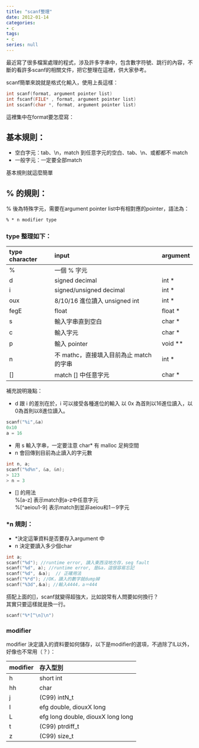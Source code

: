 ```yaml
---
title: "scanf整理"
date: 2012-01-14
categories:
- c
tags:
- c
series: null
---
```


最近寫了很多檔案處理的程式，涉及許多字串中，包含數字符號、跳行的內容，不斷的看許多scanf的相關文件，把它整理在這裡，供大家參考。  
<!--more-->

scanf簡單來說就是格式化輸入，使用上長這樣：  
```c
int scanf(format, argument pointer list)
int fscanf(FILE* , format, argument pointer list)
int sscanf(char *, format, argument pointer list)
```

這裡集中在format要怎麼寫：  

## 基本規則：   
* 空白字元：tab、\n，match 到任意字元的空白、tab、\n、或都都不 match
* 一般字元：一定要全部match

基本規則就這麼簡單
## % 的規則：  
% 後為特殊字元，需要在argument pointer list中有相對應的pointer，語法為：

```txt
% * n modifier type
```

### type 整理如下：

| type character | input | argument |
|:-|:-|:-|
|%| 一個 % 字元 ||
|d| signed decimal | int * |
|i| signed/unsigned decimal | int * |
|oux| 8/10/16 進位讀入 unsigned int | int * |
|fegE| float | float * |
| s | 輸入字串直到空白 | char *|
| c | 輸入字元 | char * |
| p | 輸入 pointer | void ** |
| n | 不 mathc，直接填入目前為止 match 的字串 | int * |
| [] | match [] 中任意字元 | char * |

補充說明幾點：
* d 跟 i 的差別在於，i 可以接受各種進位的輸入
以 0x 為首則以16進位讀入，以0為首則以8進位讀入。  
```c
scanf("%i",&a)
0x10
a = 16
```

* 用 s 輸入字串，一定要注意 char* 有 malloc 足夠空間
* n 會回傳到目前為止讀入的字元數
```c
int n, a;
scanf("%d%n", &a, &n);
> 123
> n = 3
```

* [] 的用法  
%[a-z] 表示match到a-z中任意字元  
%[^aeiou1-9] 表示match到並非aeiou和1－9字元  

### *n 規則：
* *決定這筆資料是否要存入argument 中
* n 決定要讀入多少個char     
```c
int a;
scanf("%d"); //runtime error, 讀入東西沒地方存，seg fault
scanf("%d", a); //runtime error, 是&a，這很容易忘記
scanf("%d", ＆a);  // 正確用法
scanf("%*d"); //OK，讀入的數字就dump掉
scanf("%3d",＆a); //輸入4444，a＝444
```

搭配上面的[]，scanf就變得超強大，比如說常有人問要如何換行？  
其實只要這樣就是換一行。  
```c
scanf("%*[^\n]\n")
```

### modifier  
modifier 決定讀入的資料要如何儲存，以下是modifier的選項，不過除了lL以外，好像也不常用（？）：

| modifier | 存入型別 |
|:-|:-|
|h | short int |
|hh | char |
| j | (C99) intN_t |
| I | efg double, diouxX long |
| L | efg long double, diouxX long long |
| t | (C99) ptrdiff_t |
| z | (C99) size_t |